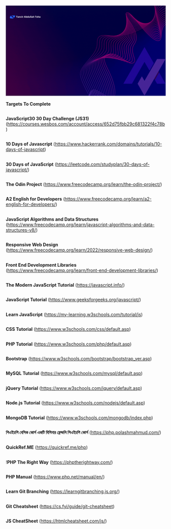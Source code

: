 ![Tanvir Abdullah Toha](https://github.com/TanvirAbdullahToha/TanvirAbdullahToha/blob/main/introTanvir.gif)

**Targets To Complete**

##

**JavaScript30 30 Day Challenge (JS31)**
(https://courses.wesbos.com/account/access/652d75fbb29c681322f4c78b)

##

**10 Days of Javascript**
(https://www.hackerrank.com/domains/tutorials/10-days-of-javascript)

##

**30 Days of JavaScript**
(https://leetcode.com/studyplan/30-days-of-javascript/)

##

**The Odin Project**
(https://www.freecodecamp.org/learn/the-odin-project/)

##

**A2 English for Developers**
(https://www.freecodecamp.org/learn/a2-english-for-developers/)

##

**JavaScript Algorithms and Data Structures**
(https://www.freecodecamp.org/learn/javascript-algorithms-and-data-structures-v8/)

##

**Responsive Web Design**
(https://www.freecodecamp.org/learn/2022/responsive-web-design/)

##

**Front End Development Libraries**
(https://www.freecodecamp.org/learn/front-end-development-libraries/)

##

**The Modern JavaScript Tutorial**
(https://javascript.info/)

##

**JavaScript Tutorial**
(https://www.geeksforgeeks.org/javascript/)

##

**Learn JavaScript**
(https://my-learning.w3schools.com/tutorial/js)

##

**CSS Tutorial**
(https://www.w3schools.com/css/default.asp)

##

**PHP Tutorial**
(https://www.w3schools.com/php/default.asp)

##

**Bootstrap**
(https://www.w3schools.com/bootstrap/bootstrap_ver.asp)

##

**MySQL Tutorial**
(https://www.w3schools.com/mysql/default.asp)

##

**jQuery Tutorial**
(https://www.w3schools.com/jquery/default.asp)

##

**Node.js Tutorial**
(https://www.w3schools.com/nodejs/default.asp)

##

**MongoDB Tutorial**
(https://www.w3schools.com/mongodb/index.php)

##

**পিএইচপি বেসিক কোর্স
একটি বিগিনার ফ্রেন্ডলি পিএইচপি কোর্স**
(https://php.polashmahmud.com/)

##

**QuickRef.ME**
(https://quickref.me/php)

##

!**PHP
The Right Way**
(https://phptherightway.com/)

##

**PHP Manual**
(https://www.php.net/manual/en/)

##

**Learn Git Branching**
(https://learngitbranching.js.org/)

##

**Git Cheatsheet**
(https://cs.fyi/guide/git-cheatsheet)

##

**JS CheatSheet**
(https://htmlcheatsheet.com/js/)

##
